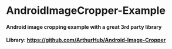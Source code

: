 # AndroidImageCropper-Example
#### Android image cropping example with a great 3rd party library
#### Library: https://github.com/ArthurHub/Android-Image-Cropper
